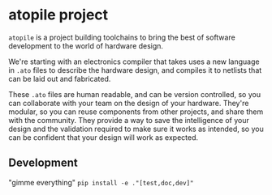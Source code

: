 # atopile project

`atopile` is a project building toolchains to bring the best of software development to the world of hardware design.

We're starting with an electronics compiler that takes uses a new language in `.ato` files to describe the hardware design, and compiles it to netlists that can be laid out and fabricated.

These `.ato` files are human readable, and can be version controlled, so you can collaborate with your team on the design of your hardware. They're modular, so you can reuse components from other projects, and share them with the community. They provide a way to save the intelligence of your design and the validation required to make sure it works as intended, so you can be confident that your design will work as expected.

## Development

"gimme everything" `pip install -e ."[test,doc,dev]"`
